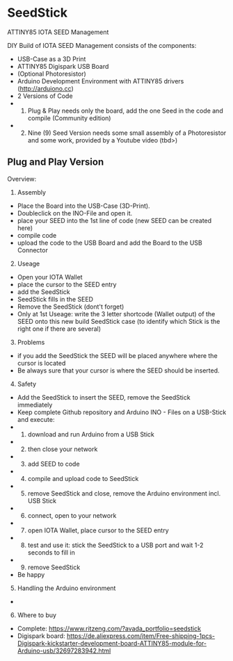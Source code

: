 # SeedStick
ATTINY85 IOTA SEED Management

DIY Build of IOTA SEED Management consists of the components:
- USB-Case as a 3D Print
- ATTINY85 Digispark USB Board
- (Optional Photoresistor)
- Arduino Development Environment with ATTINY85 drivers (http://arduiono.cc)
- 2 Versions of Code
- 1. Plug & Play needs only the board, add the one Seed in the code and compile (Community edition)
- 2. Nine (9) Seed Version needs some small assembly of a Photoresistor and some work, provided by a Youtube video (tbd>)

Plug and Play Version
---------------------
Overview:
1. Assembly
- Place the Board into the USB-Case (3D-Print).
- Doubleclick on the INO-File and open it.
- place your SEED into the 1st line of code (new SEED can be created here)
- compile code
- upload the code to the USB Board and add the Board to the USB Connector

2. Useage
- Open your IOTA Wallet
- place the cursor to the SEED entry
- add the SeedStick
- SeedStick fills in the SEED
- Remove the SeedStick (dont't forget)
- Only at 1st Useage: write the 3 letter shortcode (Wallet output) of the SEED onto this new build SeedStick case 
  (to identify which Stick is the right one if there are several)
  
3. Problems
- if you add the SeedStick the SEED will be placed anywhere where the cursor is located
- Be always sure that your cursor is where the SEED should be inserted.

4. Safety
- Add the SeedStick to insert the SEED, remove the SeedStick immediately
- Keep complete Github repository and Arduino INO - Files on a USB-Stick and execute:
- 1. download and run Arduino from a USB Stick 
- 2. then close your network 
- 3. add SEED to code 
- 4. compile and upload code to SeedStick
- 5. remove SeedStick and close, remove the Arduino environment incl. USB Stick
- 6. connect, open to your network
- 7. open IOTA Wallet, place cursor to the SEED entry
- 8. test and use it: stick the SeedStick to a USB port and wait 1-2 seconds to fill in
- 9. remove SeedStick
- Be happy 

5. Handling the Arduino environment
- <tbd>


6. Where to buy
- Complete: https://www.ritzeng.com/?avada_portfolio=seedstick
- Digispark board: https://de.aliexpress.com/item/Free-shipping-1pcs-Digispark-kickstarter-development-board-ATTINY85-module-for-Arduino-usb/32697283942.html

